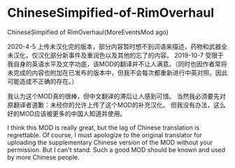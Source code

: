 # ChineseSimpified-of-RimOverhaul
ChineseSimpified of RimOverhaul(MoreEventsMod ago)

2020-4-5 上传未汉化完的版本，部分内容暂时想不到词语来描述，药物和武器全未汉化，仅汉化部分新事件及重润色以及其他的忘了的内容。
2019-10-7
受限于我自身的英语水平及文字功底，该MOD的翻译并不让人满意。（同时也因作者常将未完成的内容也附加在已发布的版本中，但我不会每次都重新进行中英对照，因此可能造成不正确的存在。）

我认为这个MOD真的很棒，但中文翻译的滞后让人感到可惜。
当然我必须要先对原翻译者道歉：未经你的允许上传了这个MOD的补充汉化。
但我没有办法，这么好的MOD应该被更多的中国人知道并使用。

I think this MOD is really great, but the lag of Chinese translation is regrettable.
Of course, I must apologize to the original translator for uploading the supplementary Chinese version of the MOD without your permission.
But I can't stand. Such a good MOD should be known and used by more Chinese people.
